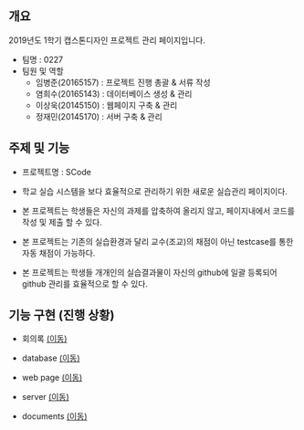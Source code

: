 ## 개요
2019년도 1학기 캡스톤디자인 프로젝트 관리 페이지입니다.
- 팀명 : 0227
- 팀원 및 역할
    - 임병준(20165157) : 프로젝트 진행 총괄 & 서류 작성
    - 염희수(20165143) : 데이터베이스 생성 & 관리
    - 이상욱(20145150) : 웹페이지 구축 & 관리
    - 정재민(20145170) : 서버 구축 & 관리

## 주제 및 기능
  - 프로젝트명 : SCode
  - 학교 실습 시스템을 보다 효율적으로 관리하기 위한 새로운 실습관리 페이지이다.
  
  - 본 프로젝트는 학생들은 자신의 과제를 압축하여 올리지 않고, 페이지내에서 코드를 작성 및 제출 할 수 있다.
  - 본 프로젝트는 기존의 실습환경과 달리 교수(조교)의 채점이 아닌 testcase를 통한 자동 채점이 가능하다.
  - 본 프로젝트는 학생들 개개인의 실습결과물이 자신의 github에 일괄 등록되어 github 관리를 효율적으로 할 수 있다.
           
## 기능 구현 (진행 상황)
  
  - 회의록 [(이동)](https://github.com/BJ-Lim/Capstone_Design/tree/master/minutes)


  - database [(이동)](https://github.com/BJ-Lim/Capstone_Design/tree/master/database)
  
  
  
  - web page [(이동)](https://github.com/BJ-Lim/Capstone_Design/tree/master/web)
  
  
  
  - server [(이동)](https://github.com/BJ-Lim/Capstone_Design/tree/master/server)
  
  
  
  - documents [(이동)](https://github.com/BJ-Lim/Capstone_Design/tree/master/document)
  
  
